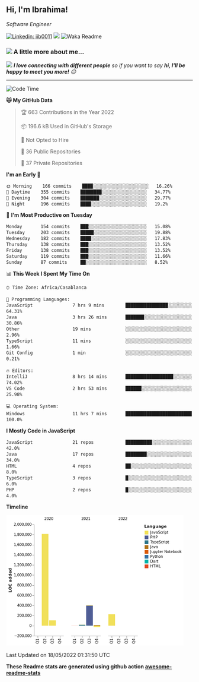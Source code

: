 <h2>Hi, I'm Ibrahima! </h2>
<p><em>Software Engineer 
</em></p>


[![Linkedin: iib0011](https://img.shields.io/badge/-iib0011-blue?style=flat-square&logo=Linkedin&logoColor=white&link=https://www.linkedin.com/in/iib0011/)](https://www.linkedin.com/in/iib0011/)
![](https://visitor-badge.glitch.me/badge?page_id=iib0011)
![Waka Readme](https://github.com/iib0011/iib0011/workflows/Waka%20Readme/badge.svg)


### <img src="https://media.giphy.com/media/VgCDAzcKvsR6OM0uWg/giphy.gif" width="50"> A little more about me...  


<img src="https://media.giphy.com/media/LnQjpWaON8nhr21vNW/giphy.gif" width="60"> <em><b>I love connecting with different people</b> so if you want to say <b>hi, I'll be happy to meet you more!</b> 😊</em>

---
<!--START_SECTION:waka-->
![Code Time](http://img.shields.io/badge/Code%20Time-0%20secs-blue)

**🐱 My GitHub Data** 

> 🏆 663 Contributions in the Year 2022
 > 
> 📦 196.6 kB Used in GitHub's Storage 
 > 
> 🚫 Not Opted to Hire
 > 
> 📜 36 Public Repositories 
 > 
> 🔑 37 Private Repositories  
 > 
**I'm an Early 🐤** 

```text
🌞 Morning    166 commits    ████░░░░░░░░░░░░░░░░░░░░░   16.26% 
🌆 Daytime    355 commits    ████████░░░░░░░░░░░░░░░░░   34.77% 
🌃 Evening    304 commits    ███████░░░░░░░░░░░░░░░░░░   29.77% 
🌙 Night      196 commits    ████░░░░░░░░░░░░░░░░░░░░░   19.2%

```
📅 **I'm Most Productive on Tuesday** 

```text
Monday       154 commits    ███░░░░░░░░░░░░░░░░░░░░░░   15.08% 
Tuesday      203 commits    █████░░░░░░░░░░░░░░░░░░░░   19.88% 
Wednesday    182 commits    ████░░░░░░░░░░░░░░░░░░░░░   17.83% 
Thursday     138 commits    ███░░░░░░░░░░░░░░░░░░░░░░   13.52% 
Friday       138 commits    ███░░░░░░░░░░░░░░░░░░░░░░   13.52% 
Saturday     119 commits    ███░░░░░░░░░░░░░░░░░░░░░░   11.66% 
Sunday       87 commits     ██░░░░░░░░░░░░░░░░░░░░░░░   8.52%

```


📊 **This Week I Spent My Time On** 

```text
⌚︎ Time Zone: Africa/Casablanca

💬 Programming Languages: 
JavaScript               7 hrs 9 mins        ████████████████░░░░░░░░░   64.31% 
Java                     3 hrs 26 mins       ███████░░░░░░░░░░░░░░░░░░   30.86% 
Other                    19 mins             ░░░░░░░░░░░░░░░░░░░░░░░░░   2.96% 
TypeScript               11 mins             ░░░░░░░░░░░░░░░░░░░░░░░░░   1.66% 
Git Config               1 min               ░░░░░░░░░░░░░░░░░░░░░░░░░   0.21%

🔥 Editors: 
IntelliJ                 8 hrs 14 mins       ██████████████████░░░░░░░   74.02% 
VS Code                  2 hrs 53 mins       ██████░░░░░░░░░░░░░░░░░░░   25.98%

💻 Operating System: 
Windows                  11 hrs 7 mins       █████████████████████████   100.0%

```

**I Mostly Code in JavaScript** 

```text
JavaScript               21 repos            ██████████░░░░░░░░░░░░░░░   42.0% 
Java                     17 repos            ████████░░░░░░░░░░░░░░░░░   34.0% 
HTML                     4 repos             ██░░░░░░░░░░░░░░░░░░░░░░░   8.0% 
TypeScript               3 repos             █░░░░░░░░░░░░░░░░░░░░░░░░   6.0% 
PHP                      2 repos             █░░░░░░░░░░░░░░░░░░░░░░░░   4.0%

```


**Timeline**

![Chart not found](https://raw.githubusercontent.com/iib0011/iib0011/master/charts/bar_graph.png) 


 Last Updated on 18/05/2022 01:31:50 UTC
<!--END_SECTION:waka-->

**These Readme stats are generated using github action [awesome-readme-stats](https://github.com/iib0011/waka-readme-stats)**
